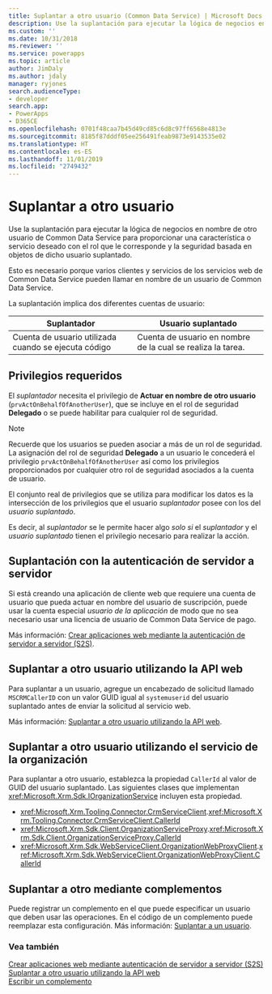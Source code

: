 ```yaml
---
title: Suplantar a otro usuario (Common Data Service) | Microsoft Docs
description: Use la suplantación para ejecutar la lógica de negocios en nombre de otro usuario de Common Data Service para proporcionar una característica o servicio deseado con el rol que le corresponde y la seguridad basada en objetos de dicho usuario suplantado.
ms.custom: ''
ms.date: 10/31/2018
ms.reviewer: ''
ms.service: powerapps
ms.topic: article
author: JimDaly
ms.author: jdaly
manager: ryjones
search.audienceType:
- developer
search.app:
- PowerApps
- D365CE
ms.openlocfilehash: 0701f48caa7b45d49cd85c6d8c97ff6568e4813e
ms.sourcegitcommit: 8185f87dddf05ee256491feab9873e9143535e02
ms.translationtype: HT
ms.contentlocale: es-ES
ms.lasthandoff: 11/01/2019
ms.locfileid: "2749432"
---
```

# <a name="impersonate-another-user"></a>Suplantar a otro usuario

Use la suplantación para ejecutar la lógica de negocios en nombre de otro usuario de Common Data Service para proporcionar una característica o servicio deseado con el rol que le corresponde y la seguridad basada en objetos de dicho usuario suplantado. 

Esto es necesario porque varios clientes y servicios de los servicios web de Common Data Service pueden llamar en nombre de un usuario de Common Data Service.

La suplantación implica dos diferentes cuentas de usuario: 

|Suplantador|Usuario suplantado|
|--|--|
|Cuenta de usuario utilizada cuando se ejecuta código|Cuenta de usuario en nombre de la cual se realiza la tarea.|

## <a name="required-privileges"></a>Privilegios requeridos

El *suplantador* necesita el privilegio de **Actuar en nombre de otro usuario** (`prvActOnBehalfOfAnotherUser`), que se incluye en el rol de seguridad **Delegado** o se puede habilitar para cualquier rol de seguridad.

> [!NOTE]
> Recuerde que los usuarios se pueden asociar a más de un rol de seguridad. La asignación del rol de seguridad **Delegado** a un usuario le concederá el privilegio `prvActOnBehalfOfAnotherUser` así como los privilegios proporcionados por cualquier otro rol de seguridad asociados a la cuenta de usuario.

El conjunto real de privilegios que se utiliza para modificar los datos es la intersección de los privilegios que el usuario *suplantador* posee con los del *usuario suplantado*. 

Es decir, al *suplantador* se le permite hacer algo *solo si* el *suplantador* y el *usuario suplantado* tienen el privilegio necesario para realizar la acción.

## <a name="impersonation-with-server-to-server-authentication"></a>Suplantación con la autenticación de servidor a servidor

Si está creando una aplicación de cliente web que requiere una cuenta de usuario que pueda actuar en nombre del usuario de suscripción, puede usar la cuenta especial *usuario de la aplicación* de modo que no sea necesario usar una licencia de usuario de Common Data Service de pago.

Más información: [Crear aplicaciones web mediante la autenticación de servidor a servidor (S2S)](build-web-applications-server-server-s2s-authentication.md).

## <a name="impersonate-another-user-using-the-web-api"></a>Suplantar a otro usuario utilizando la API web

Para suplantar a un usuario, agregue un encabezado de solicitud llamado `MSCRMCallerID` con un valor GUID igual al `systemuserid` del usuario suplantado antes de enviar la solicitud al servicio web. 

Más información: [Suplantar a otro usuario utilizando la API web](webapi/impersonate-another-user-web-api.md).


## <a name="impersonate-another-user-using-the-organization-service"></a>Suplantar a otro usuario utilizando el servicio de la organización

Para suplantar a otro usuario, establezca la propiedad `CallerId` al valor de GUID del usuario suplantado. Las siguientes clases que implementan <xref:Microsoft.Xrm.Sdk.IOrganizationService> incluyen esta propiedad.

- <xref:Microsoft.Xrm.Tooling.Connector.CrmServiceClient>.<xref:Microsoft.Xrm.Tooling.Connector.CrmServiceClient.CallerId>
- <xref:Microsoft.Xrm.Sdk.Client.OrganizationServiceProxy>.<xref:Microsoft.Xrm.Sdk.Client.OrganizationServiceProxy.CallerId>
- <xref:Microsoft.Xrm.Sdk.WebServiceClient.OrganizationWebProxyClient>.<xref:Microsoft.Xrm.Sdk.WebServiceClient.OrganizationWebProxyClient.CallerId>

## <a name="impersonate-another-user-using-plug-ins"></a>Suplantar a otro mediante complementos

Puede registrar un complemento en el que puede especificar un usuario que deben usar las operaciones. En el código de un complemento puede reemplazar esta configuración.
Más información: [Suplantar a un usuario](impersonate-a-user.md).


### <a name="see-also"></a>Vea también

[Crear aplicaciones web mediante autenticación de servidor a servidor (S2S)](build-web-applications-server-server-s2s-authentication.md)<br />
[Suplantar a otro usuario utilizando la API web](webapi/impersonate-another-user-web-api.md)<br />
[Escribir un complemento](write-plug-in.md)
